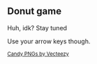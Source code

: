 ## Donut game

Huh, idk? Stay tuned

Use your arrow keys though.

<sup>
<a href="https://www.vecteezy.com/free-png/candy">Candy PNGs by Vecteezy</a>
<sup>